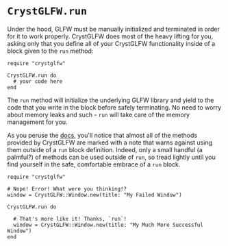 # `CrystGLFW.run`

Under the hood, GLFW must be manually initialized and terminated in order for it to work properly. CrystGLFW does most of the heavy lifting for you, asking only that you define all of your CrystGLFW functionality inside of a block given to the `run` method:

```crystal
require "crystglfw"

CrystGLFW.run do
  # your code here
end
```
The `run` method will initialize the underlying GLFW library and yield to the code that you write in the block before safely terminating. No need to worry about memory leaks and such - `run` will take care of the memory management for you.

As you peruse the [docs](https://calebuharrison.github.io/CrystGLFW), you'll notice that almost all of the methods provided by CrystGLFW are marked with a note that warns against using them outside of a `run` block definition. Indeed, only a small handful (a palmful?) of methods can be used outside of `run`, so tread lightly until you find yourself in the safe, comfortable embrace of a `run` block.

```crystal
require "crystglfw"

# Nope! Error! What were you thinking!?
window = CrystGLFW::Window.new(title: "My Failed Window")

CrystGLFW.run do

  # That's more like it! Thanks, `run`!
  window = CrystGLFW::Window.new(title: "My Much More Successful Window")
end
```
